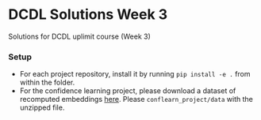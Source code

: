 # DCDL Solutions Week 3
Solutions for DCDL uplimit course (Week 3)

### Setup

- For each project repository, install it by running `pip install -e .` from within the folder.
- For the confidence learning project, please download a dataset of recomputed embeddings [here](https://drive.google.com/file/d/12UtQMwfSgm4FpXSFZvLDNLO8VGxzCPYq/view?usp=sharing). Please `conflearn_project/data` with the unzipped file.
